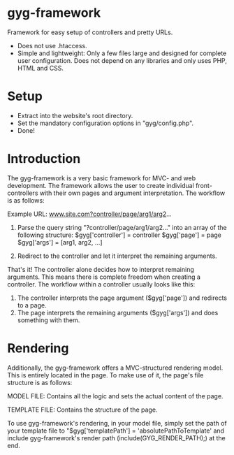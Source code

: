 gyg-framework
=============
Framework for easy setup of controllers and pretty URLs.

* Does not use .htaccess.
* Simple and lightweight: Only a few files large and designed for complete user configuration. Does not depend on any libraries and only uses PHP, HTML and CSS.


Setup
=============
* Extract into the website's root directory.
* Set the mandatory configuration options in "gyg/config.php".
* Done!


Introduction
===========
The gyg-framework is a very basic framework for MVC- and web development. The framework allows the user to 
create individual front-controllers with their own pages and argument interpretation. The workflow is as follows:

Example URL: www.site.com?controller/page/arg1/arg2...
1.	Parse the query string "?controller/page/arg1/arg2..." into an array of the following structure:
		$gyg['controller'] = controller
		$gyg['page'] = page
		$gyg['args'] = [arg1, arg2, ...]
	
2.	Redirect to the controller and let it interpret the remaining arguments.

That's it! The controller alone decides how to interpret remaining arguments. This means there is complete freedom when creating a controller.
The workflow within a controller usually looks like this:
1. The controller interprets the page argument ($gyg['page']) and redirects to a page.
2. The page interprets the remaining arguments ($gyg['args']) and does something with them.

Rendering
=========
Additionally, the gyg-framework offers a MVC-structured rendering model. This is entirely located in the page. To make use of it, the page's file
structure is as follows:

MODEL FILE:
Contains all the logic and sets the actual content of the page.

TEMPLATE FILE:
Contains the structure of the page.

To use gyg-framework's rendering, in your model file, simply set the path of your template file to "$gyg['templatePath'] = 'absolutePathToTemplate' and include 
gyg-framework's render path (include(GYG_RENDER_PATH);) at the end.





